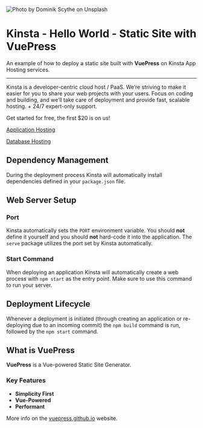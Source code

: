![Photo by Dominik Scythe on Unsplash](https://user-images.githubusercontent.com/2342458/206677843-83d33eab-72b5-4b6a-85e5-150df0116041.png)

# Kinsta - Hello World - Static Site with VuePress

An example of how to deploy a static site built with **VuePress** on Kinsta App Hosting services.

---
Kinsta is a developer-centric cloud host / PaaS. We’re striving to make it easier for you to share your web projects with your users. Focus on coding and building, and we’ll take care of deployment and provide fast, scalable hosting. + 24/7 expert-only support.

Get started for free, the first $20 is on us!

[Application Hosting](https://kinsta.com/application-hosting)

[Database Hosting](https://kinsta.com/database-hosting)

## Dependency Management

During the deployment process Kinsta will automatically install dependencies defined in your `package.json` file.

## Web Server Setup

### Port

Kinsta automatically sets the `PORT` environment variable. You should **not** define it yourself and you should **not** hard-code it into the application. The `serve` package utilizes the port set by Kinsta automatically.

### Start Command

When deploying an application Kinsta will automatically create a web process with `npm start` as the entry point. Make sure to use this command to run your server.

## Deployment Lifecycle

Whenever a deployment is initiated (through creating an application or re-deploying due to an incoming commit) the `npm build` command is run, followed by the `npm start` command.

## What is VuePress
**VuePress** is a Vue-powered Static Site Generator.

### Key Features
- **Simplicity First**
- **Vue-Powered**
- **Performant** 

More info on the [vuepress.github.io](https://vuepress.github.io) website.
